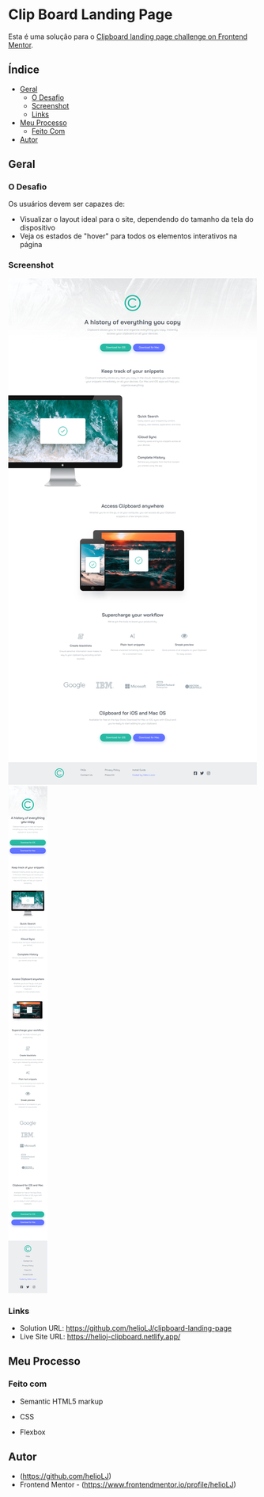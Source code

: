 # Clip Board Landing Page

Esta é uma solução para o [Clipboard landing page challenge on Frontend Mentor](https://www.frontendmentor.io/challenges/clipboard-landing-page-5cc9bccd6c4c91111378ecb9).

## Índice

- [Geral](#geral)
  - [O Desafio](#o-desafio)
  - [Screenshot](#screenshot)
  - [Links](#links)
- [Meu Processo](#meu-processo)
  - [Feito Com](#feito-com)
- [Autor](#autor)


## Geral

### O Desafio

Os usuários devem ser capazes de:

- Visualizar o layout ideal para o site, dependendo do tamanho da tela do dispositivo
- Veja os estados de "hover" para todos os elementos interativos na página

### Screenshot


![Screenshot_desktop](screencapture-127-0-0-1-5500-index-html-2022-06-21-21_18_17.png)![Screenshot_mobile](screencapture-127-0-0-1-5500-index-html-2022-06-21-21_20_59.png)

### Links

- Solution URL: https://github.com/helioLJ/clipboard-landing-page
- Live Site URL: https://helioj-clipboard.netlify.app/

## Meu Processo

### Feito com

- Semantic HTML5 markup

- CSS
- Flexbox


## Autor

- (https://github.com/helioLJ)
- Frontend Mentor - (https://www.frontendmentor.io/profile/helioLJ)
